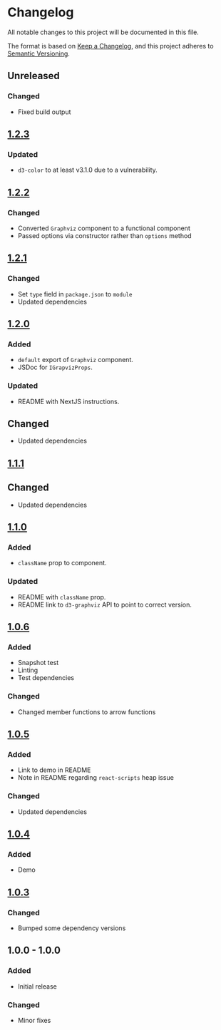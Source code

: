 # Changelog
All notable changes to this project will be documented in this file.

The format is based on [Keep a Changelog](https://keepachangelog.com/en/1.0.0/),
and this project adheres to [Semantic Versioning](https://semver.org/spec/v2.0.0.html).

## Unreleased
### Changed
- Fixed build output
  
## [1.2.3]
### Updated
- `d3-color` to at least v3.1.0 due to a vulnerability.

## [1.2.2]
### Changed
- Converted `Graphviz` component to a functional component
- Passed options via constructor rather than `options` method

## [1.2.1]
### Changed
- Set `type` field in `package.json` to `module`
- Updated dependencies

## [1.2.0]
### Added
- `default` export of `Graphviz` component.
- JSDoc for `IGrapvizProps`.

### Updated
- README with NextJS instructions.

## Changed
- Updated dependencies

## [1.1.1]
## Changed
- Updated dependencies

## [1.1.0]
### Added
- `className` prop to component.

### Updated
- README with `className` prop.
- README link to `d3-graphviz` API to point to correct version.

## [1.0.6]
### Added
- Snapshot test
- Linting
- Test dependencies

### Changed
- Changed member functions to arrow functions

## [1.0.5]
### Added
- Link to demo in README
- Note in README regarding `react-scripts` heap issue
  
### Changed
- Updated dependencies

## [1.0.4]
### Added
- Demo

## [1.0.3]
### Changed
- Bumped some dependency versions
  
## 1.0.0 - 1.0.0
### Added
- Initial release

### Changed
- Minor fixes

[1.2.3]: https://github.com/DomParfitt/graphviz-react/compare/v1.2.2...v1.2.3
[1.2.2]: https://github.com/DomParfitt/graphviz-react/compare/v1.2.1...v1.2.2
[1.2.1]: https://github.com/DomParfitt/graphviz-react/compare/v1.2.0...v1.2.1
[1.2.0]: https://github.com/DomParfitt/graphviz-react/compare/v1.1.1...v1.2.0
[1.1.1]: https://github.com/DomParfitt/graphviz-react/compare/v1.1.0...v1.1.1
[1.1.0]: https://github.com/DomParfitt/graphviz-react/compare/v1.0.5...v1.1.0
[1.0.6]: https://github.com/DomParfitt/graphviz-react/compare/v1.0.5...v1.0.6
[1.0.5]: https://github.com/DomParfitt/graphviz-react/compare/v1.0.4...v1.0.5
[1.0.4]: https://github.com/DomParfitt/graphviz-react/compare/v1.0.3...v1.0.4
[1.0.3]: https://github.com/DomParfitt/graphviz-react/compare/v1.0.2...v1.0.3
[1.0.2]: https://github.com/DomParfitt/graphviz-react/compare/v1.0.1...v1.0.2
[1.0.1]: https://github.com/DomParfitt/graphviz-react/compare/v1.0.0...v1.0.1
